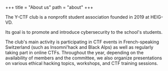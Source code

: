 +++
title = "About us"
path = "about"
+++

The Y-CTF club is a nonprofit student association founded in 2019 at HEIG-VD.  

Its goal is to promote and introduce cybersecurity to the school's students.  

The club's main activity is participating in CTF events in French-speaking Switzerland (such as Insomni’hack and Black Alps) as well as regularly taking part in online CTFs. Throughout the year, depending on the availability of members and the committee, we also organize presentations on various ethical hacking topics, workshops, and CTF training sessions.